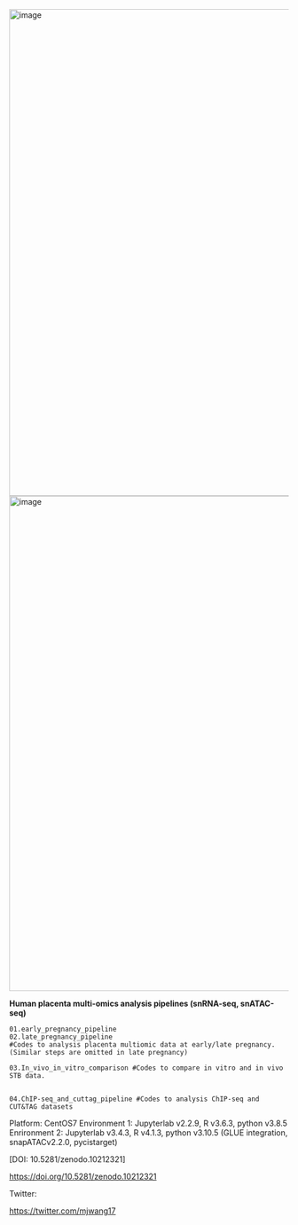 <img width="878" alt="image" src="https://github.com/wangmeijiao/Human_placenta_multi-omics_snRNA-seq_snATAC-seq/assets/20920507/94e954f6-9202-46e5-9a5a-c8c666301a1a">
<img width="893" alt="image" src="https://github.com/wangmeijiao/Human_placenta_multi-omics_snRNA-seq_snATAC-seq/assets/20920507/2bf29d7e-68c9-4044-a6d1-801fa5c44fbd">


**Human placenta multi-omics analysis pipelines (snRNA-seq, snATAC-seq)**

```
01.early_pregnancy_pipeline
02.late_pregnancy_pipeline
#Codes to analysis placenta multiomic data at early/late pregnancy. (Similar steps are omitted in late pregnancy)

03.In_vivo_in_vitro_comparison #Codes to compare in vitro and in vivo STB data.


04.ChIP-seq_and_cuttag_pipeline #Codes to analysis ChIP-seq and CUT&TAG datasets
```

Platform: CentOS7 Environment 1: Jupyterlab v2.2.9, R v3.6.3, python v3.8.5 Enrironment 2: Jupyterlab v3.4.3, R v4.1.3, python v3.10.5 (GLUE integration, snapATACv2.2.0, pycistarget)


[DOI: 10.5281/zenodo.10212321]

https://doi.org/10.5281/zenodo.10212321

Twitter:

https://twitter.com/mjwang17
